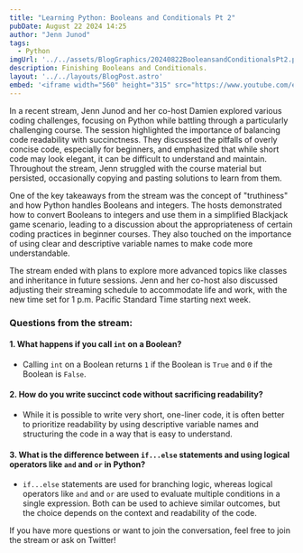 ```yaml
---
title: "Learning Python: Booleans and Conditionals Pt 2"
pubDate: August 22 2024 14:25
author: "Jenn Junod"
tags:
  - Python
imgUrl: '../../assets/BlogGraphics/20240822BooleansandConditionalsPt2.png'
description: Finishing Booleans and Conditionals. 
layout: '../../layouts/BlogPost.astro'
embed: '<iframe width="560" height="315" src="https://www.youtube.com/embed/Fuibpypn_LA?si=Kx974fcg4cUzsYmJ" title="YouTube video player" frameborder="0" allow="accelerometer; autoplay; clipboard-write; encrypted-media; gyroscope; picture-in-picture; web-share" referrerpolicy="strict-origin-when-cross-origin" allowfullscreen></iframe>'
---
```




In a recent stream, Jenn Junod and her co-host Damien explored various coding challenges, focusing on Python while battling through a particularly challenging course. The session highlighted the importance of balancing code readability with succinctness. They discussed the pitfalls of overly concise code, especially for beginners, and emphasized that while short code may look elegant, it can be difficult to understand and maintain. Throughout the stream, Jenn struggled with the course material but persisted, occasionally copying and pasting solutions to learn from them.

One of the key takeaways from the stream was the concept of "truthiness" and how Python handles Booleans and integers. The hosts demonstrated how to convert Booleans to integers and use them in a simplified Blackjack game scenario, leading to a discussion about the appropriateness of certain coding practices in beginner courses. They also touched on the importance of using clear and descriptive variable names to make code more understandable.

The stream ended with plans to explore more advanced topics like classes and inheritance in future sessions. Jenn and her co-host also discussed adjusting their streaming schedule to accommodate life and work, with the new time set for 1 p.m. Pacific Standard Time starting next week.

### Questions from the stream:
#### 1. What happens if you call `int` on a Boolean?

- Calling `int` on a Boolean returns `1` if the Boolean is `True` and `0` if the Boolean is `False`.

#### 2. How do you write succinct code without sacrificing readability?

-  While it is possible to write very short, one-liner code, it is often better to prioritize readability by using descriptive variable names and structuring the code in a way that is easy to understand.

#### 3. What is the difference between `if...else` statements and using logical operators like `and` and `or` in Python?

- `if...else` statements are used for branching logic, whereas logical operators like `and` and `or` are used to evaluate multiple conditions in a single expression. Both can be used to achieve similar outcomes, but the choice depends on the context and readability of the code.

If you have more questions or want to join the conversation, feel free to join the stream or ask on Twitter!